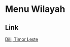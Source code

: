 # Menu Wilayah

## Link

[Dili, Timor Leste](https://github.com/gigit-pemilu/pemilu-2024-99-luar-negeri/tree/main/pileg-dpr/hitung-suara/sub/99-luar-negeri/sub/38-dili-timor-leste/sub/01-dili-timor-leste)

